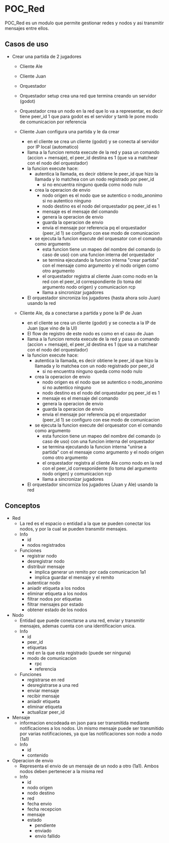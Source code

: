 # POC_Red
POC_Red es un modulo que permite gestionar redes y nodos y asi transmitir mensajes entre ellos.

## Casos de uso

- Crear una partida de 2 jugadores
	- Cliente Ale
	- Cliente Juan
	- Orquestador

	- Orquestador setup crea una red que termina creando un servidor (godot)
	- Orquestador crea un nodo en la red que lo va a representar, es decir tiene peer_id 1 que para godot es el servidor y tamb le pone modo de comunicacion por referencia
	- Cliente Juan configura una partida y le da crear
		- en el cliente se crea un cliente (godot) y se conecta al servidor por IP local (automatico)
		- llama a la funcion remota execute de la red y pasa un comando (accion + mensaje), el peer_id destina es 1 (que va a matchear con el nodo del orquestador)
		- la funcion execute hace:
			- autentica la llamada, es decir obtiene le peer_id que hizo la llamada y lo matchea con un nodo registrado por peer_id
				- si no encuentra ninguno queda como nodo nulo
			- crea la operacion de envio
				- nodo origen es el nodo que se autentico o nodo_anonimo si no autentico ninguno
				- nodo destino es el nodo del orquestador pq peer_id es 1
				- mensaje es el mensaje del comando
				- genera la operacion de envio
				- guarda la operacion de envio
				- envia el mensaje por referencia pq el orquestador (peer_id 1) se configuro con ese modo de comunicacion
			- se ejecuta la funcion execute del orquesator con el comando como argumento
				- esta funcion tiene un mapeo del nombre del comando (o caso de uso) con una funcion interna del orquestador
				- se termina ejecutando la funcion interna "crear partida" con el mensaje como argumento y el nodo origen como otro argumento
				- el orquestador registra al cliente Juan como nodo en la red con el peer_id correspondiente (lo toma del argumento nodo origen) y comunicacion rcp
				- llama a sincronizar jugadores
		- El orquestador sincroniza los jugadores (hasta ahora solo Juan) usando la red
	- Cliente Ale, da a conectarse a partida y pone la IP de Juan
		- en el cliente se crea un cliente (godot) y se conecta a la IP de Juan (que vino de la UI)
		- El flow de registro de este nodo es como en el caso de Juan
		- llama a la funcion remota execute de la red y pasa un comando (accion + mensaje), el peer_id destina es 1 (que va a matchear con el nodo del orquestador)
		- la funcion execute hace:
			- autentica la llamada, es decir obtiene le peer_id que hizo la llamada y lo matchea con un nodo registrado por peer_id
				- si no encuentra ninguno queda como nodo nulo
			- crea la operacion de envio
				- nodo origen es el nodo que se autentico o nodo_anonimo si no autentico ninguno
				- nodo destino es el nodo del orquestador pq peer_id es 1
				- mensaje es el mensaje del comando
				- genera la operacion de envio
				- guarda la operacion de envio
				- envia el mensaje por referencia pq el orquestador (peer_id 1) se configuro con ese modo de comunicacion
			- se ejecuta la funcion execute del orquesator con el comando como argumento
				- esta funcion tiene un mapeo del nombre del comando (o caso de uso) con una funcion interna del orquestador
				- se termina ejecutando la funcion interna "unirse a partida" con el mensaje como argumento y el nodo origen como otro argumento
				- el orquestador registra al cliente Ale como nodo en la red con el peer_id corresponidente (lo toma del argumento nodo origen) y comunicacion rcp
				- llama a sincronizar jugadores
		- El orquestador sincorniza los jugadores (Juan y Ale) usando la red


## Conceptos

- Red
	- La red es el espacio o entidad a la que se pueden conectar los nodos, y por la cual se pueden transmitir mensajes.
	- Info
		- id
		- nodos registrados
	- Funciones
		- registrar nodo
		- desregistrar nodo
		- distribuir mensaje
			- implica generar un remito por cada comunicacion 1a1
			- implica guardar el mensaje y el remito
		- autenticar nodo
		- aniadir etiqueta a los nodos
		- eliminar etiqueta a los nodos
		- filtrar nodos por etiquetas
		- filtrar mensajes por estado
		- obtener estado de los nodos
- Nodo
	- Entidad que puede conectarse a una red, enviar y transmitir mensajes, ademas cuenta con una identificacion unica.
	- Info
		- id
		- peer_id
		- etiquetas
		- red en la que esta registrado (puede ser ninguna)
		- modo de comunicacion
			- rpc
			- referencia
	- Funciones
		- registrarse en red
		- desregistrarse a una red
		- enviar mensaje
		- recibir mensaje
		- aniadir etiqueta
		- eliminar etiqueta
		- actualizar peer_id
- Mensaje
	- informacion encodeada en json para ser transmitida mediante notificaciones a los nodos. Un mismo mensaje puede ser transmitido por varias notificaciones, ya que las notificaciones son nodo a nodo (1a1)
	- Info
		- id
		- contenido
- Operacion de envio
	- Representa el envio de un mensaje de un nodo a otro (1a1). Ambos nodos deben pertenecer a la misma red
	- Info
		- id
		- nodo origen
		- nodo destino
		- red
		- fecha envio
		- fecha recepcion
		- mensaje
		- estado
			- pendiente 
			- enviado
			- envio fallido
